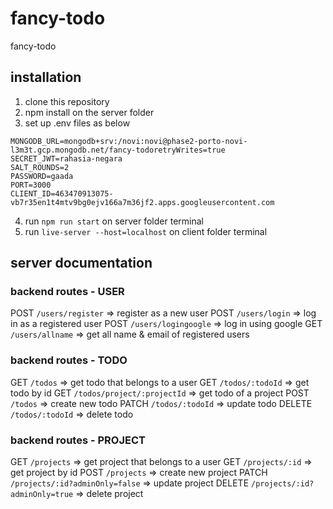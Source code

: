 # fancy-todo
fancy-todo

## installation

1. clone this repository
2. npm install on the server folder
3. set up .env files as below
```
MONGODB_URL=mongodb+srv:/novi:novi@phase2-porto-novi-l3m3t.gcp.mongodb.net/fancy-todoretryWrites=true
SECRET_JWT=rahasia-negara
SALT_ROUNDS=2
PASSWORD=gaada
PORT=3000
CLIENT_ID=463470913075-vb7r35en1t4mtv9bg0ejv166a7m36jf2.apps.googleusercontent.com
```
4. run `npm run start` on server folder terminal
5. run `live-server --host=localhost` on client folder terminal


## server documentation 
### backend routes - USER
POST `/users/register` => register as a new user
POST `/users/login` => log in as a registered user
POST `/users/logingoogle` => log in using google
GET `/users/allname` => get all name & email of registered users

### backend routes - TODO
GET `/todos` => get todo that belongs to a user
GET `/todos/:todoId` => get todo by id
GET `/todos/project/:projectId` => get todo of a project
POST `/todos` => create new todo
PATCH `/todos/:todoId` => update todo
DELETE `/todos/:todoId` => delete todo

### backend routes - PROJECT
GET `/projects` => get project that belongs to a user
GET `/projects/:id` => get project by id
POST `/projects` => create new project
PATCH `/projects/:id?adminOnly=false` => update project
DELETE `/projects/:id?adminOnly=true` => delete project